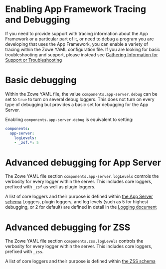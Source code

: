 # Enabling App Framework Tracing and Debugging

If you need to provide support with tracing information about the App Framework or a particular part of it, or need to debug a program you are developing that uses the App Framework, you can enable a variety of tracing within the Zowe YAML configuration file.
If you are looking for basic troubleshooting and support, please instead see [Gathering Information for Support or Troubleshooting](../servers/must-gather.md)

# Basic debugging

Within the Zowe YAML file, the value `components.app-server.debug` can be set to `true` to turn on several debug loggers.
This does not turn on every type of debugging but provides a basic set for debugging for the App Server.

Enabling `components.app-server.debug` is equivalent to setting:

```yaml
components:
  app-server:
    logLevels:
    - _zsf.*: 5
```

# Advanced debugging for App Server

The Zowe YAML file section `components.app-server.logLevels` controls the verbosity for every logger within the server.
This includes core loggers, prefixed with `_zsf` as well as plugin loggers.

A list of core loggers and their purpose is defined within [the App Server schema](https://github.com/zowe/zlux-app-server/blob/c22105381e129bd999c47e838b424679eba26aa6/schemas/app-server-config.json#L401)
Loggers, plugin loggers, and log levels (such as 5 for highest debugging, or 2 for default) are defined in detail in the [Logging document](../../extend/extend-desktop/mvd-logutility)

# Advanced debugging for ZSS

The Zowe YAML file section `components.zss.logLevels` controls the verbosity for every logger within the server.
This includes core loggers, prefixed with `_zss`.

A list of core loggers and their purpose is defined within [the ZSS schema](https://github.com/zowe/zss/blob/c85e374f3d7a4a9b93d6f8337d474f384135744b/schemas/zss-config.json#L235)

 
